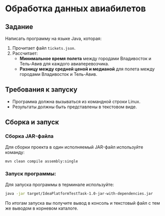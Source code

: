 # Обработка данных авиабилетов

## Задание

Написать программу на языке Java, которая:

1.  Прочитает файл `tickets.json`.
2.  Рассчитает:
    *   **Минимальное время полета** между городами Владивосток и Тель-Авив для каждого авиаперевозчика.
    *   **Разницу между средней ценой и медианой** для полета между городами Владивосток и Тель-Авив.

## Требования к запуску

*   Программа должна вызываться из командной строки Linux.
*   Результаты должны быть представлены в текстовом виде.

## Сборка и запуск

### Сборка JAR-файла

Для сборки проекта в один исполняемый JAR-файл используйте команду:

```bash
mvn clean compile assembly:single
```

### Запуск программы:

Для запуска программы в терминале используйте:
```bash
java -jar target/IdeaPlatformTestTask-1.0-jar-with-dependencies.jar
```
По итогам запуска вы получите вывод в консоль и текстовый файл с тем же выводом в корневом каталоге.